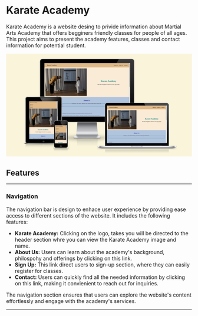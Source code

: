 # Karate Academy

Karate Academy is a website desing to privide information about Martial Arts Academy that offers
 begginers friendly classes for people of all ages. This project aims to present the academy features, classes and contact information for potential student.

![Karate Academy website shown on the common screen sizes](documentation/responsive.PNG)

## Features

---

### **Navigation**

The navigation bar is design to enhace user experience by providing ease access to different sections of the website. It includes the following features: 

* **Karate Academy:** Clicking on the logo, takes you will be directed to the header section whre you can view the Karate Academy image and name.
* **About Us:** Users can learn about the academy's background, philospohy and offerings by clicking on this link.
* **Sign Up:** This link direct users to sign-up section, where they can easily register for classes.
* **Contact:** Users can quickly find all the needed information by clicking on this link, making it convienient to reach out for inquiries.

The navigation section ensures that users can explore the website's content effortlessly and engage with the academy's services.


---
